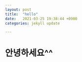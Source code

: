 ```yaml
---
layout: post
title:  "hello"
date:   2021-03-25 19:38:44 +0900
categories: jekyll update

---
```


# 안녕하세요^^

